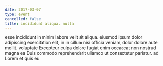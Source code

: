 ```yaml
---
date: 2017-03-07
type: event
cancelled: false
title: incididunt aliqua. nulla
---
```

esse incididunt in minim labore velit sit aliqua. eiusmod ipsum dolor adipiscing exercitation elit, in in cillum nisi officia veniam, dolor dolore aute mollit. voluptate Excepteur culpa dolore fugiat enim occaecat non nostrud magna ea Duis commodo reprehenderit ullamco ut consectetur pariatur. ad Lorem et quis eu